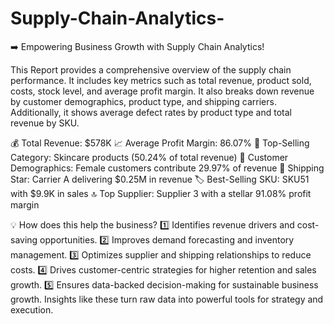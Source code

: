 # Supply-Chain-Analytics-
➡️ Empowering Business Growth with Supply Chain Analytics!

This Report provides a comprehensive overview of the supply chain performance. It includes key metrics such as total revenue, product sold, costs, stock level, and average profit margin. It also breaks down revenue by customer demographics, product type, and shipping carriers. Additionally, it shows average defect rates by product type and total revenue by SKU.

💰 Total Revenue: $578K
📈 Average Profit Margin: 86.07%
🌟 Top-Selling Category: Skincare products (50.24% of total revenue)
👩 Customer Demographics: Female customers contribute 29.97% of revenue
🚚 Shipping Star: Carrier A delivering $0.25M in revenue
🏷️ Best-Selling SKU: SKU51 with $9.9K in sales
🔝 Top Supplier: Supplier 3 with a stellar 91.08% profit margin

💡 How does this help the business?
1️⃣ Identifies revenue drivers and cost-saving opportunities.
2️⃣ Improves demand forecasting and inventory management.
3️⃣ Optimizes supplier and shipping relationships to reduce costs.
4️⃣ Drives customer-centric strategies for higher retention and sales growth.
5️⃣ Ensures data-backed decision-making for sustainable business growth.
Insights like these turn raw data into powerful tools for strategy and execution.
